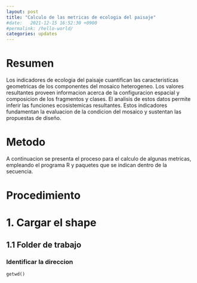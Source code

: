 ```yaml
---
layout: post
title: "Calculo de las metricas de ecologia del paisaje"
#date:   2021-12-15 16:52:30 +0900
#permalink: /hello-world/
categories: updates
---
```


# Resumen
Los indicadores de ecologia del paisaje cuantifican las caracteristicas geometricas de los componentes del mosaico heterogeneo. Los valores resultantes proveen informacion acerca de la configuracion espacial y composicion de los fragmentos y clases. El analisis de estos datos permite inferir las funciones ecosistemicas resultantes. Estos indicadores fundamentan la evaluacion de la condicion del mosaico y sustentan las propuestas de diseño.

# Metodo

A continuacion se presenta el proceso para el calculo de algunas metricas, empleando el programa R y paquetes que se indican dentro de la secuencia.

# Procedimiento

# 1. Cargar el shape

## 1.1 Folder de trabajo

### Identificar la direccion

```{r}
getwd()

```
